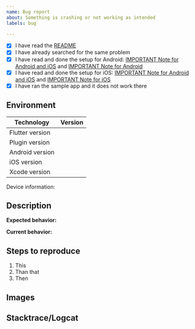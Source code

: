 ```yaml
---
name: Bug report
about: Something is crashing or not working as intended
labels: bug

---
```


<!--
    ❗️❗️❗️ IMPORTANT ❗️❗️❗️

    Please, before posting a new issue, make sure to check these points!
    You may already find an answer to your problem!
-->

- [x] I have read the [README](https://github.com/pichillilorenzo/flutter_inappwebview/blob/master/README.md)
- [x] I have already searched for the same problem
- [x] I have read and done the setup for Android: [IMPORTANT Note for Android and iOS](https://github.com/pichillilorenzo/flutter_inappwebview#important-note-for-android-and-ios) and [IMPORTANT Note for Android](https://github.com/pichillilorenzo/flutter_inappwebview#important-note-for-android)
- [x] I have read and done the setup for iOS: [IMPORTANT Note for Android and iOS](https://github.com/pichillilorenzo/flutter_inappwebview#important-note-for-android-and-ios) and [IMPORTANT Note for iOS](https://github.com/pichillilorenzo/flutter_inappwebview#important-note-for-ios)
- [x] I have ran the sample app and it does not work there

## Environment

| Technology           | Version       |
| -------------------- | ------------- |
| Flutter version      |               |
| Plugin version       |               |
| Android version      |               |
| iOS version          |               |
| Xcode version        |               |

Device information: <!-- Manufacturer and model -->

## Description

**Expected behavior:** 

**Current behavior:** 

## Steps to reproduce

<!-- Optionally provide the least amount of code that shows this behaviour. -->

1. This
2. Than that
3. Then

## Images <!-- if available, else delete -->  

## Stacktrace/Logcat <!-- if available, else delete -->  
